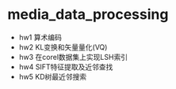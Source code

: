 # media_data_processing

- hw1 算术编码
- hw2 KL变换和矢量量化(VQ)
- hw3 在corel数据集上实现LSH索引
- hw4 SIFT特征提取及近邻查找
- hw5 KD树最近邻搜索
